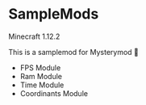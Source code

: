 # SampleMods
Minecraft 1.12.2

This is a samplemod for Mysterymod 👾

- FPS Module
- Ram Module
- Time Module
- Coordinants Module
